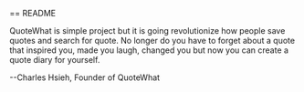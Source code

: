 == README

QuoteWhat is simple project but it is going revolutionize how people save quotes and search for quote.  No longer do you have to forget about a quote that inspired you, made you laugh, changed you but now you can create a quote diary for yourself.

--Charles Hsieh, Founder of QuoteWhat
